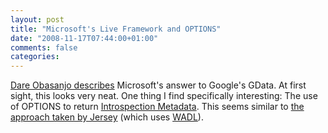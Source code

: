 ```yaml
---
layout: post
title: "Microsoft's Live Framework and OPTIONS"
date: "2008-11-17T07:44:00+01:00"
comments: false
categories: 
---
```


<p><a href="http://www.25hoursaday.com/weblog/2008/11/17/LiveFrameworkLiveFXIsItMicrosoftsGDataOrSomethingMore.aspx">Dare Obasanjo describes</a> Microsoft's answer to Google's GData. At first sight, this looks very neat. One thing I find specifically interesting: The use of OPTIONS to return <a href="http://msdn.microsoft.com/en-us/library/dd137144.aspx">Introspection Metadata</a>. This seems similar to <a href="http://wikis.sun.com/display/Jersey/WADL">the approach taken by Jersey</a> (which uses <a href="https://wadl.dev.java.net/">WADL</a>).</p>



